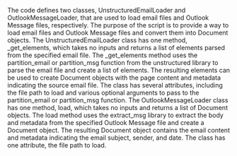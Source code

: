 The code defines two classes, UnstructuredEmailLoader and OutlookMessageLoader, that are used to load email files and Outlook Message files, respectively. The purpose of the script is to provide a way to load email files and Outlook Message files and convert them into Document objects. The UnstructuredEmailLoader class has one method, _get_elements, which takes no inputs and returns a list of elements parsed from the specified email file. The _get_elements method uses the partition_email or partition_msg function from the unstructured library to parse the email file and create a list of elements. The resulting elements can be used to create Document objects with the page content and metadata indicating the source email file. The class has several attributes, including the file path to load and various optional arguments to pass to the partition_email or partition_msg function. The OutlookMessageLoader class has one method, load, which takes no inputs and returns a list of Document objects. The load method uses the extract_msg library to extract the body and metadata from the specified Outlook Message file and create a Document object. The resulting Document object contains the email content and metadata indicating the email subject, sender, and date. The class has one attribute, the file path to load.

